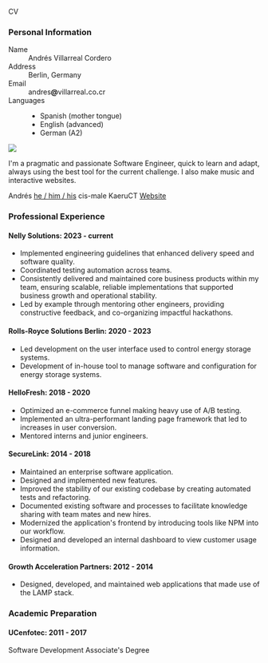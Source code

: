 CV

### Personal Information

<dl class="personal-info h-card">
<dt>Name</dt>
<dd class="p-name">Andrés Villarreal Cordero</dd>
<dt>Address</dt>
<dd><span class="p-locality">Berlin</span>, <span class="p-country-name">Germany</span></dd>
<dt>Email</dt>
<dd class="u-email">andres<strong>@</strong>villarreal<strong>.</strong>co<strong>.</strong>cr</dd>
<dt>Languages</dt>
<dd>

*   Spanish (mother tongue)
*   English (advanced)
*   German (A2)

</dd>
<div class="meta">
<img class="u-photo" src="/img/face.jpg" />
<p class="p-note">
I'm a pragmatic and passionate Software Engineer, quick to learn and adapt, always using the best tool for the current challenge. I also make music and interactive websites.
</p>
<span class="p-given-name">Andrés</span>
<a class="u-pronoun" href="https://pronoun.is/he">he / him / his</a>
<span class="p-gender-identity">cis-male</span>
<span class="p-nickname">KaeruCT</span>
<a href="https://andres.villarreal.co.cr/" class="u-url u-uid">Website</a>
</div>
</dl>

### Professional Experience

#### Nelly Solutions: 2023 - current

*   Implemented engineering guidelines that enhanced delivery speed and software quality.
*   Coordinated testing automation across teams.
*   Consistently delivered and maintained core business products within my team, ensuring scalable, reliable implementations that supported business growth and operational stability.
*   Led by example through mentoring other engineers, providing constructive feedback, and co-organizing impactful hackathons.

#### Rolls-Royce Solutions Berlin: 2020 - 2023

*   Led development on the user interface used to control energy storage systems.
*   Development of in-house tool to manage software and configuration for energy storage systems.

#### HelloFresh: 2018 - 2020

*   Optimized an e-commerce funnel making heavy use of A/B testing.
*   Implemented an ultra-performant landing page framework that led to increases in user conversion.
*   Mentored interns and junior engineers.

#### SecureLink: 2014 - 2018

*   Maintained an enterprise software application.
*   Designed and implemented new features.
*   Improved the stability of our existing codebase by creating automated tests and refactoring.
*   Documented existing software and processes to facilitate knowledge sharing with team mates and new hires.
*   Modernized the application's frontend by introducing tools like NPM into our workflow.
*   Designed and developed an internal dashboard to view customer usage information.

#### Growth Acceleration Partners: 2012 - 2014

*   Designed, developed, and maintained web applications that made use of the LAMP stack.

### Academic Preparation

#### UCenfotec: 2011 - 2017

Software Development Associate's Degree